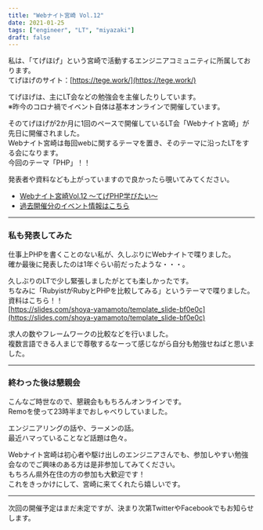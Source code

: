 ```yaml
---
title: "Webナイト宮崎 Vol.12"
date: 2021-01-25
tags: ["engineer", "LT", "miyazaki"]
draft: false
---
```


私は、「てげほげ」という宮崎で活動するエンジニアコミュニティに所属しております。  
てげほげのサイト：[https://tege.work/](https://tege.work/)  

てげほげは、主にLT会などの勉強会を主催したりしています。  
※昨今のコロナ禍でイベント自体は基本オンラインで開催しています。  

そのてげほげが2か月に1回のペースで開催しているLT会「Webナイト宮崎」が先日に開催されました。  
Webナイト宮崎は毎回webに関するテーマを置き、そのテーマに沿ったLTをする会になります。  
今回のテーマ「PHP」！！  

発表者や資料なども上がっていますので良かったら覗いてみてください。  

- [Webナイト宮崎Vol.12 ～てげPHP学びたい～](https://tegehoge.connpass.com/event/199828/)
- [過去開催分のイベント情報はこちら](https://tegehoge.connpass.com/)

---

### 私も発表してみた

仕事上PHPを書くことのない私が、久しぶりにWebナイトで喋りました。  
確か最後に発表したのは1年ぐらい前だったような・・・。  

久しぶりのLTで少し緊張しましたがとても楽しかったです。  
ちなみに「RubyistがRubyとPHPを比較してみる」というテーマで喋りました。  
資料はこちら！！  
[https://slides.com/shoya-yamamoto/template_slide-bf0e0c](https://slides.com/shoya-yamamoto/template_slide-bf0e0c)  

求人の数やフレームワークの比較などを行いました。  
複数言語できる人まじで尊敬するなーって感じながら自分も勉強せねばと思いました。  

---

### 終わった後は懇親会

こんなご時世なので、懇親会ももちろんオンラインです。  
Remoを使って23時半までおしゃべりしていました。  

エンジニアリングの話や、ラーメンの話。  
最近ハマっていることなど話題は色々。  

Webナイト宮崎は初心者や駆け出しのエンジニアさんでも、参加しやすい勉強会なのでご興味のある方は是非参加してみてください。  
もちろん県外在住の方の参加も大歓迎です！  
これをきっかけにして、宮崎に来てくれたら嬉しいです。  

---

次回の開催予定はまだ未定ですが、決まり次第TwitterやFacebookでもお知らせします。  
